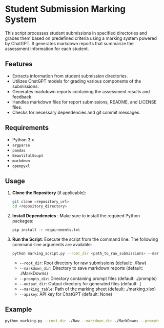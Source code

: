 # Student Submission Marking System

This script processes student submissions in specified directories and grades them based on predefined criteria using a marking system powered by ChatGPT. It generates markdown reports that summarize the assessment information for each student.

## Features

- Extracts information from student submission directories.
- Utilizes ChatGPT models for grading various components of the submissions.
- Generates markdown reports containing the assessment results and feedback.
- Handles markdown files for report submissions, README, and LICENSE files.
- Checks for necessary dependencies and git commit messages.

## Requirements

- Python 3.x
- `argparse`
- `pandas`
- `BeautifulSoup4`
- `markdown`
- `openpyxl`

## Usage

1. **Clone the Repository** (if applicable):
   
   ```bash
   git clone <repository_url>
   cd <repository_directory>
   
2. **Install Dependencies** : Make sure to install the required Python packages:
   
   ```bash
   pip install -r requirements.txt
   
3. **Run the Script**: Execute the script from the command line. The following command-line arguments are available:
   
   ```bash
   python marking_script.py --root_dir <path_to_raw_submissions> --markdown_dir <path_to_save_markdown_reports> --prompts_dir <path_to_prompts> --output_dir <output_directory> --apikey <your_api_key>
   ```
   
   - `--root_dir`: Root directory for raw submissions (default: ./Raw)
   - `--markdown_dir`: Directory to save markdown reports (default: ./MarkDowns)
   - `--prompts_dir`: Directory containing prompt files (default: ./prompts)
   - `--output_dir`: Output directory for generated files (default: .)
   - `--marking_table`: Path of the marking sheet (default: ./marking.xlsx)
   - `--apikey`: API key for ChatGPT (default: None)

## Example
   ```bash
   python marking.py --root_dir ./Raw --markdown_dir ./MarkDowns --prompts_dir ./prompts --apikey YOUR_API_KEY

